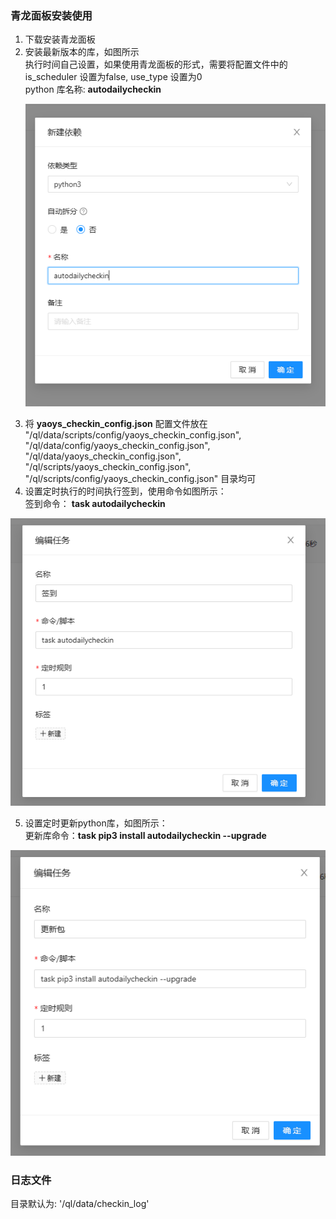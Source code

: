 ### 青龙面板安装使用

1. 下载安装青龙面板
2. 安装最新版本的库，如图所示</br>
   执行时间自己设置，如果使用青龙面板的形式，需要将配置文件中的 is_scheduler 设置为false, use_type 设置为0</br>
   python 库名称: **autodailycheckin**</br>
    <p align="center">
      <img src="images/qinglong_1.png"  alt=""/>
    </p>
3. 将 **yaoys_checkin_config.json** 配置文件放在
   "/ql/data/scripts/config/yaoys_checkin_config.json",
   "/ql/data/config/yaoys_checkin_config.json",
   "/ql/data/yaoys_checkin_config.json",
   "/ql/scripts/yaoys_checkin_config.json",
   "/ql/scripts/config/yaoys_checkin_config.json"
   目录均可
4. 设置定时执行的时间执行签到，使用命令如图所示：</br>
   签到命令： **task autodailycheckin**

  <p align="center">
    <img src="images/qinglong_2.png"  alt=""/>
  </p>

5. 设置定时更新python库，如图所示：</br>
   更新库命令：**task pip3 install autodailycheckin --upgrade**

  <p align="center">
    <img src="images/qinglong_3.png"  alt=""/>
  </p>

### 日志文件

目录默认为: '/ql/data/checkin_log'